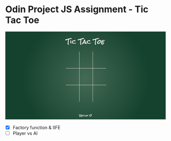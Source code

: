 # Odin Project JS Assignment - Tic Tac Toe

[![demo](demo.png)](https://erxxx4321.github.io/simple-TicTacToe/)

-   [x] Factory function & IIFE
-   [ ] Player vs AI
